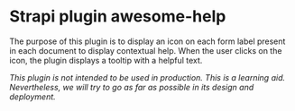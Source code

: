 # Strapi plugin awesome-help

The purpose of this plugin is to display an icon on each form label present in each document to display contextual help. 
When the user clicks on the icon, the plugin displays a tooltip with a helpful text.

*This plugin is not intended to be used in production.*
*This is a learning aid. Nevertheless, we will try to go as far as possible in its design and deployment.*